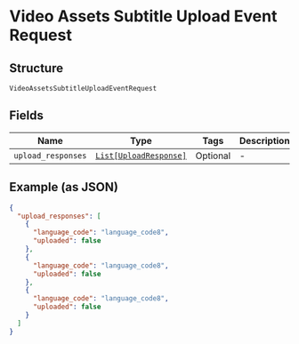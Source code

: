 
# Video Assets Subtitle Upload Event Request

## Structure

`VideoAssetsSubtitleUploadEventRequest`

## Fields

| Name | Type | Tags | Description |
|  --- | --- | --- | --- |
| `upload_responses` | [`List[UploadResponse]`](../../doc/models/upload-response.md) | Optional | - |

## Example (as JSON)

```json
{
  "upload_responses": [
    {
      "language_code": "language_code8",
      "uploaded": false
    },
    {
      "language_code": "language_code8",
      "uploaded": false
    },
    {
      "language_code": "language_code8",
      "uploaded": false
    }
  ]
}
```

